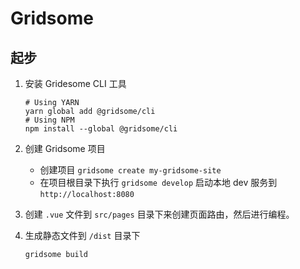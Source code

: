 # Gridsome

## 起步

1. 安装 Gridesome CLI 工具

   ```shell
   # Using YARN
   yarn global add @gridsome/cli
   # Using NPM
   npm install --global @gridsome/cli
   ```

2. 创建 Gridsome 项目

   - 创建项目 `gridsome create my-gridsome-site`
   - 在项目根目录下执行 `gridsome develop` 启动本地 dev 服务到 `http://localhost:8080`

3. 创建 `.vue` 文件到 `src/pages` 目录下来创建页面路由，然后进行编程。

4. 生成静态文件到 `/dist` 目录下

   ```shell
   gridsome build
   ```





